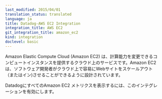 ```yaml
---
last_modified: 2015/04/01
translation_status: translated
language: ja
title: Datadog-AWS EC2 Integration
integration_title: AWS EC2
git_integration_title: amazon_ec2
kind: integration
doclevel: basic
---
```


<!-- Amazon Elastic Compute Cloud (Amazon EC2) is a web service that provides resizable compute capacity in the cloud. It is designed to make web-scale cloud computing easier for developers.

Enable this integration to see in Datadog all your EC2 metrics, and additional events like scheduled maintenances. -->


Amazon Elastic Compute Cloud (Amazon EC2) は、計算能力を変更できるコンピュートインスタンスを提供するクラウド上のサービスです。Amazon EC2は、ソフトウェア開発者がクラウド上で容易にWebサイトをスケールアウト（またはイン)させることができるように設計されています。

DatadogにすべてのAmazon EC2 メトリクスを表示するには、このインテグレーションを有効にします。
